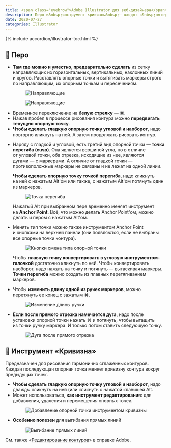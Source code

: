 ```yaml
---
title: <span class="eyebrow">Adobe Illustrator для веб-дизайнера</span> 4.1)&nbsp;Перо и&nbsp;инструмент «Кривизна» (Curvature)
description: Перо и&nbsp;инструмент кривизны&nbsp;— входят в&nbsp;пятерку важнейших инструментов иллюстратора&nbsp;— уступая лишь навыкам рисования, карандашу и&nbsp;бумаге.
date: 2020-07-27
categories: Illustrator
---
```


{% include accordion/illustrator-toc.html %}

<h2 class="main-subhead is-smaller">🔵 Перо</h2>
<ul>
  <li>
    <strong>Там где можно и&nbsp;уместно, предварительно сделать</strong> из&nbsp;сетку направляющих из&nbsp;горизонтальных, вертикальных, наклонных линий и&nbsp;кругов. Расставлять опорные точки и&nbsp;вытягивать маркеры строго по&nbsp;направляющим, их&nbsp;опорным точкам и&nbsp;пересечениям.
    <figure><img src="{{ site.assets }}/img/blog/2020/07-27/01-guides.png" alt="Направляющие"></figure>
    <figure><img src="{{ site.assets }}/img/blog/2020/07-27/02-guides.png" alt="Направляющие"></figure>
  </li>
  <li>Временное переключение на&nbsp;<strong>белую стрелку</strong>&nbsp;— ⌘.</li>
  <li>Нажав пробел в&nbsp;процессе рисования контура можно <strong>передвигать текущую опорную точку</strong>.</li>
  <li><strong>Чтобы сделать гладкую опорную точку угловой и&nbsp;наоборот</strong>, надо повторно кликнуть на&nbsp;ней. А&nbsp;затем продолжать рисовать контур.</li>
  <li>
    <p>Наряду с&nbsp;гладкой и&nbsp;угловой, есть третий вид опорной точки&nbsp;— <strong>точка перегиба (cusp)</strong>. Она является вершиной угла, но&nbsp;в&nbsp;отличие от&nbsp;угловой точки, оба отрезка, исходящие из&nbsp;нее, являются дугами&nbsp;— с&nbsp;маркерами. А&nbsp;отличие от&nbsp;гладкой точки&nbsp;— противоположные маркеры не&nbsp;связаны и&nbsp;не&nbsp;лежат на&nbsp;одной линии.</p>
    <p><strong>Чтобы сделать опорную точку точкой перегиба</strong>, надо кликнуть на&nbsp;ней с&nbsp;нажатым Alt&#39;ом или также, с&nbsp;нажатым Alt&#39;ом потянуть один из&nbsp;маркеров.</p>
    <figure><img src="{{ site.assets }}/img/blog/2020/07-27/03-cusp.png" alt="Точка перегиба"></figure>
    <p>Нажатый Alt при выбранном пере временно меняет инструмент на&nbsp;<strong>Anchor Point</strong>. Всё, что можно делать Anchor Point&#39;ом, можно делать и&nbsp;пером с&nbsp;нажатым Alt&#39;ом.</p>
  </li>
  <li>
    <p>Менять тип точки можно также инструментом Anchor Point и&nbsp;кнопками на&nbsp;верхней панели (они появляются, если не&nbsp;выбраны все опорные точки контура).</p>
    <figure><img src="{{ site.assets }}/img/blog/2020/07-27/04-anchor-point-tool.png" alt="Кнопки смена типа опорной точки"></figure>
    <p>Чтобы <strong>плавную точку конвертировать в&nbsp;угловую инструментом-галочкой</strong> достаточно кликнуть по&nbsp;ней. Чтобы конвертировать наоборот, надо нажать на&nbsp;точку и&nbsp;потянуть&nbsp;— вытаскивая маркеры. <strong>Точки перегиба</strong> можно создать из&nbsp;плавных перетягиванием маркеров.</p>
  </li>
  <li>
    Чтобы <strong>изменить длину одной из&nbsp;ручек маркеров</strong>, можно перетянуть ее&nbsp;конец с&nbsp;зажатым ⌘.
    <figure><img src="{{ site.assets }}/img/blog/2020/07-27/05-dragging-handle.png" alt="Изменение длины ручки"></figure>
  </li>
  <li>
    <strong>Если после прямого отрезка намечается дуга</strong>, надо после установки опорной точки нажать ⌘ и&nbsp;потянуть, чтобы вытащить из&nbsp;точки ручку маркера. И&nbsp;только потом ставить следующую точку.
    <figure><img src="{{ site.assets }}/img/blog/2020/07-27/06-straight-to-curve.png" alt="Дуга после прямого отрезка"></figure>
  </li>
</ul>

<h2 class="main-subhead is-smaller">🔵 Инструмент «Кривизна»</h2>
<p>Предназначен для рисования гармонично сглаженных контуров. Каждая последующая опорная точка меняет кривизну контура вокруг предыдущих точек.</p>
<ul>
  <li><strong>Чтобы сделать гладкую опорную точку угловой и&nbsp;наоборот</strong>, надо дважды кликнуть на&nbsp;ней (или кликнуть с&nbsp;нажатой клавишей Alt.</li>
  <li>
    Может использоваться, <strong>как инструмент редактирования</strong>: для добавления, удаления и&nbsp;перемещения опорных точек.
    <figure><img src="{{ site.assets }}/img/blog/2020/07-27/07-curvature-add.png" alt="Добавление опорной точки инструментом кривизны"></figure>
  </li>
  <li>
    <strong>Особенно полезен</strong> для выгибания прямых линий
    <figure><img src="{{ site.assets }}/img/blog/2020/07-27/08-bending-straight-line.png" alt="Выгибание прямых линий"></figure>
  </li>
</ul>

<p>См. также «<a href="https://helpx.adobe.com/ru/illustrator/using/editing-paths.html" target="_blank" rel="noopener noreferrer">Редактирование контуров</a>» в&nbsp;справке Adobe.</p>

